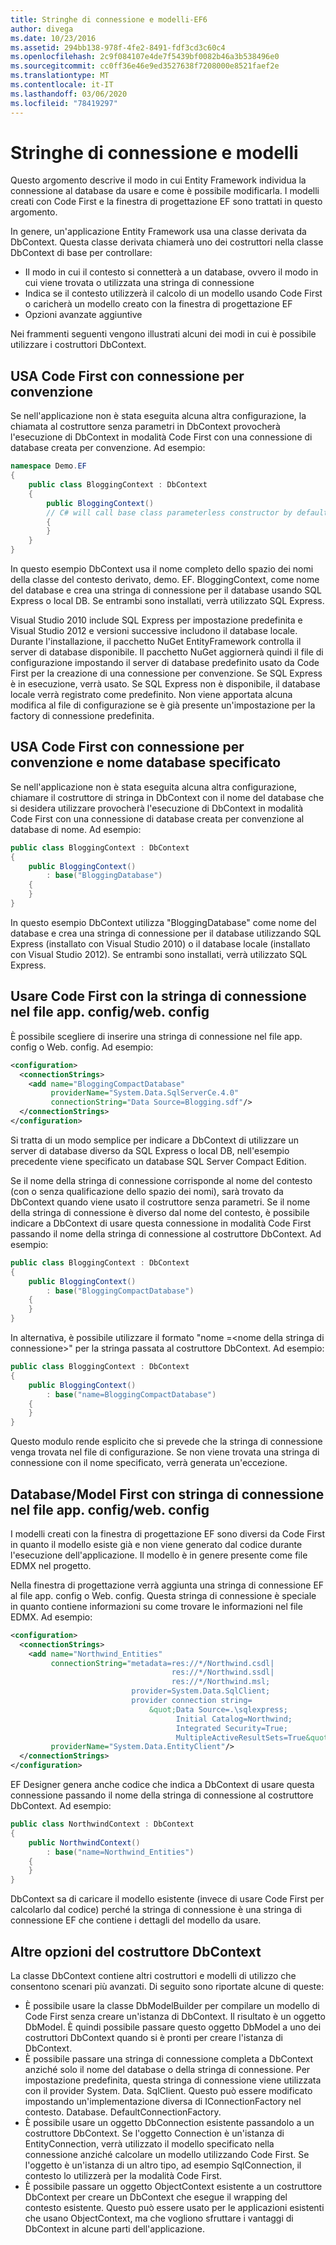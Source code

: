 ```yaml
---
title: Stringhe di connessione e modelli-EF6
author: divega
ms.date: 10/23/2016
ms.assetid: 294bb138-978f-4fe2-8491-fdf3cd3c60c4
ms.openlocfilehash: 2c9f084107e4de7f5439bf0082b46a3b538496e0
ms.sourcegitcommit: cc0ff36e46e9ed3527638f7208000e8521faef2e
ms.translationtype: MT
ms.contentlocale: it-IT
ms.lasthandoff: 03/06/2020
ms.locfileid: "78419297"
---
```

# <a name="connection-strings-and-models"></a>Stringhe di connessione e modelli
Questo argomento descrive il modo in cui Entity Framework individua la connessione al database da usare e come è possibile modificarla. I modelli creati con Code First e la finestra di progettazione EF sono trattati in questo argomento.  

In genere, un'applicazione Entity Framework usa una classe derivata da DbContext. Questa classe derivata chiamerà uno dei costruttori nella classe DbContext di base per controllare:  

- Il modo in cui il contesto si connetterà a un database, ovvero il modo in cui viene trovata o utilizzata una stringa di connessione  
- Indica se il contesto utilizzerà il calcolo di un modello usando Code First o caricherà un modello creato con la finestra di progettazione EF  
- Opzioni avanzate aggiuntive  

Nei frammenti seguenti vengono illustrati alcuni dei modi in cui è possibile utilizzare i costruttori DbContext.  

## <a name="use-code-first-with-connection-by-convention"></a>USA Code First con connessione per convenzione  

Se nell'applicazione non è stata eseguita alcuna altra configurazione, la chiamata al costruttore senza parametri in DbContext provocherà l'esecuzione di DbContext in modalità Code First con una connessione di database creata per convenzione. Ad esempio:  

``` csharp  
namespace Demo.EF
{
    public class BloggingContext : DbContext
    {
        public BloggingContext()
        // C# will call base class parameterless constructor by default
        {
        }
    }
}
```  

In questo esempio DbContext usa il nome completo dello spazio dei nomi della classe del contesto derivato, demo. EF. BloggingContext, come nome del database e crea una stringa di connessione per il database usando SQL Express o local DB. Se entrambi sono installati, verrà utilizzato SQL Express.  

Visual Studio 2010 include SQL Express per impostazione predefinita e Visual Studio 2012 e versioni successive includono il database locale. Durante l'installazione, il pacchetto NuGet EntityFramework controlla il server di database disponibile. Il pacchetto NuGet aggiornerà quindi il file di configurazione impostando il server di database predefinito usato da Code First per la creazione di una connessione per convenzione. Se SQL Express è in esecuzione, verrà usato. Se SQL Express non è disponibile, il database locale verrà registrato come predefinito. Non viene apportata alcuna modifica al file di configurazione se è già presente un'impostazione per la factory di connessione predefinita.  

## <a name="use-code-first-with-connection-by-convention-and-specified-database-name"></a>USA Code First con connessione per convenzione e nome database specificato  

Se nell'applicazione non è stata eseguita alcuna altra configurazione, chiamare il costruttore di stringa in DbContext con il nome del database che si desidera utilizzare provocherà l'esecuzione di DbContext in modalità Code First con una connessione di database creata per convenzione al database di nome. Ad esempio:  

``` csharp  
public class BloggingContext : DbContext
{
    public BloggingContext()
        : base("BloggingDatabase")
    {
    }
}
```  

In questo esempio DbContext utilizza "BloggingDatabase" come nome del database e crea una stringa di connessione per il database utilizzando SQL Express (installato con Visual Studio 2010) o il database locale (installato con Visual Studio 2012). Se entrambi sono installati, verrà utilizzato SQL Express.  

## <a name="use-code-first-with-connection-string-in-appconfigwebconfig-file"></a>Usare Code First con la stringa di connessione nel file app. config/web. config  

È possibile scegliere di inserire una stringa di connessione nel file app. config o Web. config. Ad esempio:  

``` xml  
<configuration>
  <connectionStrings>
    <add name="BloggingCompactDatabase"
         providerName="System.Data.SqlServerCe.4.0"
         connectionString="Data Source=Blogging.sdf"/>
  </connectionStrings>
</configuration>
```  

Si tratta di un modo semplice per indicare a DbContext di utilizzare un server di database diverso da SQL Express o local DB, nell'esempio precedente viene specificato un database SQL Server Compact Edition.  

Se il nome della stringa di connessione corrisponde al nome del contesto (con o senza qualificazione dello spazio dei nomi), sarà trovato da DbContext quando viene usato il costruttore senza parametri. Se il nome della stringa di connessione è diverso dal nome del contesto, è possibile indicare a DbContext di usare questa connessione in modalità Code First passando il nome della stringa di connessione al costruttore DbContext. Ad esempio:  

``` csharp  
public class BloggingContext : DbContext
{
    public BloggingContext()
        : base("BloggingCompactDatabase")
    {
    }
}
```  

In alternativa, è possibile utilizzare il formato "nome =\<nome della stringa di connessione\>" per la stringa passata al costruttore DbContext. Ad esempio:  

``` csharp  
public class BloggingContext : DbContext
{
    public BloggingContext()
        : base("name=BloggingCompactDatabase")
    {
    }
}
```  

Questo modulo rende esplicito che si prevede che la stringa di connessione venga trovata nel file di configurazione. Se non viene trovata una stringa di connessione con il nome specificato, verrà generata un'eccezione.  

## <a name="databasemodel-first-with-connection-string-in-appconfigwebconfig-file"></a>Database/Model First con stringa di connessione nel file app. config/web. config  

I modelli creati con la finestra di progettazione EF sono diversi da Code First in quanto il modello esiste già e non viene generato dal codice durante l'esecuzione dell'applicazione. Il modello è in genere presente come file EDMX nel progetto.  

Nella finestra di progettazione verrà aggiunta una stringa di connessione EF al file app. config o Web. config. Questa stringa di connessione è speciale in quanto contiene informazioni su come trovare le informazioni nel file EDMX. Ad esempio:  

``` xml  
<configuration>  
  <connectionStrings>  
    <add name="Northwind_Entities"  
         connectionString="metadata=res://*/Northwind.csdl|  
                                    res://*/Northwind.ssdl|  
                                    res://*/Northwind.msl;  
                           provider=System.Data.SqlClient;  
                           provider connection string=  
                               &quot;Data Source=.\sqlexpress;  
                                     Initial Catalog=Northwind;  
                                     Integrated Security=True;  
                                     MultipleActiveResultSets=True&quot;"  
         providerName="System.Data.EntityClient"/>  
  </connectionStrings>  
</configuration>
```  

EF Designer genera anche codice che indica a DbContext di usare questa connessione passando il nome della stringa di connessione al costruttore DbContext. Ad esempio:  

``` csharp  
public class NorthwindContext : DbContext
{
    public NorthwindContext()
        : base("name=Northwind_Entities")
    {
    }
}
```  

DbContext sa di caricare il modello esistente (invece di usare Code First per calcolarlo dal codice) perché la stringa di connessione è una stringa di connessione EF che contiene i dettagli del modello da usare.  

## <a name="other-dbcontext-constructor-options"></a>Altre opzioni del costruttore DbContext  

La classe DbContext contiene altri costruttori e modelli di utilizzo che consentono scenari più avanzati. Di seguito sono riportate alcune di queste:  

- È possibile usare la classe DbModelBuilder per compilare un modello di Code First senza creare un'istanza di DbContext. Il risultato è un oggetto DbModel. È quindi possibile passare questo oggetto DbModel a uno dei costruttori DbContext quando si è pronti per creare l'istanza di DbContext.  
- È possibile passare una stringa di connessione completa a DbContext anziché solo il nome del database o della stringa di connessione. Per impostazione predefinita, questa stringa di connessione viene utilizzata con il provider System. Data. SqlClient. Questo può essere modificato impostando un'implementazione diversa di IConnectionFactory nel contesto. Database. DefaultConnectionFactory.  
- È possibile usare un oggetto DbConnection esistente passandolo a un costruttore DbContext. Se l'oggetto Connection è un'istanza di EntityConnection, verrà utilizzato il modello specificato nella connessione anziché calcolare un modello utilizzando Code First. Se l'oggetto è un'istanza di un altro tipo, ad esempio SqlConnection, il contesto lo utilizzerà per la modalità Code First.  
- È possibile passare un oggetto ObjectContext esistente a un costruttore DbContext per creare un DbContext che esegue il wrapping del contesto esistente. Questo può essere usato per le applicazioni esistenti che usano ObjectContext, ma che vogliono sfruttare i vantaggi di DbContext in alcune parti dell'applicazione.  
